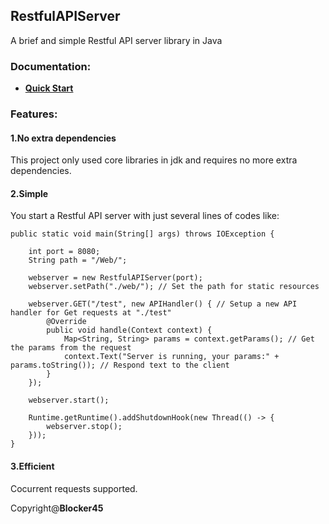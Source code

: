 ## RestfulAPIServer
A brief and simple Restful API server library in Java

### Documentation:
+ [**Quick Start**]([https://github.com/Blocker45/RestfulAPIServer/doc/QuickStart.md](https://github.com/Blocker45/RestfulAPIServer/blob/main/doc/QuickStart.md))

### Features:
#### 1.No extra dependencies
This project only used core libraries in jdk and requires no more extra dependencies.
#### 2.Simple
You start a Restful API server with just several lines of codes like:
```
public static void main(String[] args) throws IOException {

    int port = 8080;
    String path = "/Web/";

    webserver = new RestfulAPIServer(port);
    webserver.setPath("./web/"); // Set the path for static resources

    webserver.GET("/test", new APIHandler() { // Setup a new API handler for Get requests at "./test"
        @Override
        public void handle(Context context) {
            Map<String, String> params = context.getParams(); // Get the params from the request
            context.Text("Server is running, your params:" + params.toString()); // Respond text to the client
        }
    });

    webserver.start();

    Runtime.getRuntime().addShutdownHook(new Thread(() -> {
        webserver.stop();
    }));
}
```
#### 3.Efficient
Cocurrent requests supported.

Copyright@**Blocker45**
